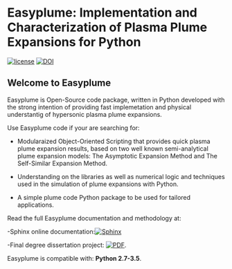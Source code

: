 # Easyplume: Implementation and Characterization of Plasma Plume Expansions for Python

[![license](https://img.shields.io/github/license/mashape/apistatus.svg?maxAge=2592000)](https://github.com/Pabsm94/EasyPlume/blob/master/LICENSE) [![DOI](https://zenodo.org/badge/DOI/10.5281/zenodo.805730.svg)](https://doi.org/10.5281/zenodo.805730)

## Welcome to Easyplume

Easyplume is Open-Source code package, written in Python developed with the strong intention of providing fast implemetation and physical 
understantig of hypersonic plasma plume expansions.

Use Easyplume code if your are searching for:

- Modularaized Object-Oriented Scripting that provides quick plasma plume expansion results, based on two well known
semi-analytical plume expansion models:  The Asymptotic Expansion Method and The Self-Similar Expansion Method.

- Understanding on the libraries as well as numerical logic and techniques used in the simulation of plume expansions with Python.

- A simple plume code Python package to be used for tailored applications.

Read the full Easyplume documentation and methodology at: 

-Sphinx online documentation:[![Sphinx](https://img.shields.io/badge/Sphinx-Easyplume-blue.svg)](https://github.com/Pabsm94/EasyPlume/blob/master/LICENSE) 

-Final degree dissertation project: [![PDF](https://img.shields.io/badge/PDF-Easyplume-blue.svg)](https://github.com/Pabsm94/EasyPlume/blob/master/Documentation/TFG_22052017_MMM_comments.pdf).

Easyplume is compatible with: __Python 2.7-3.5__.
